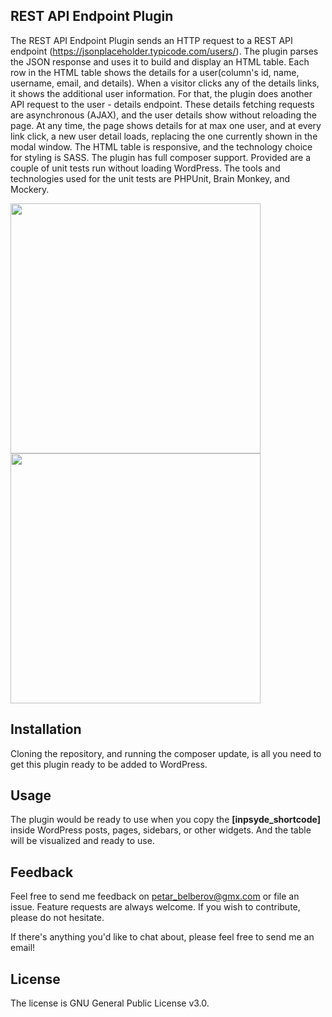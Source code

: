 ## REST API Endpoint Plugin
The REST API Endpoint Plugin sends an HTTP request to a REST API endpoint (https://jsonplaceholder.typicode.com/users/). The plugin parses the JSON response and uses it to build and display an HTML table. Each row in the HTML table shows the details for a user(column's id, name, username, email, and details). When a visitor clicks any of the details links, it shows the additional user information. For that, the plugin does another API request to the user - details endpoint. These details fetching requests are asynchronous (AJAX), and the user details show without reloading the page. At any time, the page shows details for at max one user, and at every link click, a new user detail loads, replacing the one currently shown in the modal window. The HTML table is responsive, and the technology choice for styling is SASS. The plugin has full composer support. Provided are a couple of unit tests run without loading WordPress. The tools and technologies used for the unit tests are PHPUnit, Brain Monkey, and Mockery. 

<img src="https://github.com/PetarBelberov/rest-api-endpoint-plugin/blob/master/assets/img/table.jpeg" width="400"><img src="https://github.com/PetarBelberov/rest-api-endpoint-plugin/blob/master/assets/img/modal.jpeg" width="400">

## Installation
Cloning the repository, and running the composer update, is all you need to get this plugin ready to be added to WordPress.

## Usage
The plugin would be ready to use when you copy the **[inpsyde_shortcode]** inside WordPress posts, pages, sidebars, or other widgets. And the table will be visualized and ready to use.

## Feedback
Feel free to send me feedback on petar_belberov@gmx.com or file an issue. Feature requests are always welcome. If you wish to contribute, please do not hesitate.

If there's anything you'd like to chat about, please feel free to send me an email!

## License
The license is GNU General Public License v3.0.